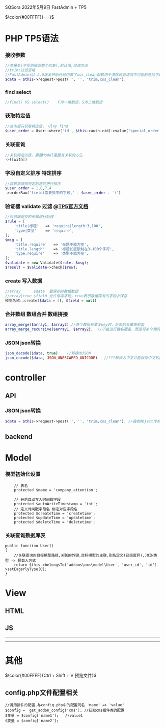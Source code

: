 SQSora 2022年5月9日 FastAdmin + TP5



 $\color{#00FFFF}{---}$ 
# **PHP** **TP5语法**  
### 接收参数
```php
//变量名(不写则接收整个对象),默认值,过滤方法 
//trim:过滤空格
//FastAdmin从1.2.0版本开始已经内置了xss_clean函数用于清除过滤请求中可能的危险字段
$data = $this->request->post('', '', 'trim,xss_clean');
```
 

### find select
```php
//find() VS select()    F为一维数组，S为二维数组
```
 

### 获取特定值
```php
//查询后只获取特定值， 0lny find
$user_order = User::where('id', $this->auth->id)->value('special_order');
```
 

### 关联查询
```php
//关联特定的表，需要Model里面有关联的方法
->([with])
```
 

### 字段自定义排序 特定排序
```php
//将数据按照特定的格式进行排序 
$user_order = 1,8,7,4
->orderRaw('field(需要排序的字段,' . $user_order . ')')
```
 

### 验证器  validate 过滤  @[TP5官方文档](https://static.kancloud.cn/manual/thinkphp5/129352.html)
```php
//对前端提交的传输进行处理 
$rule = [
    'title|标题'   => 'require|length:3,100',
    'type|类型'    => 'require',
];
$msg = [
    'title.require'   => '标题不能为空',
    'title.length'    => '标题长度限制在3~100个字符',
    'type.require'    => '类型不能为空',
];
$validate = new Validate($rule, $msg);
$result = $validate->check($row);
```
 

### create  写入数据
```php
//array      $data  要保存的数据数组
//array|true $field 允许保存字段，true表示数据库有的字段才保存
模型名称::create($data = [], $field = null)
```
 

### 合并数组 数组合并 数组拼接
```php
array_merge($array1, $array2);//两个数组有重复key时，后面的会覆盖前面
array_merge_recursive($array1, $array2);  //不会进行键名覆盖，而是将多个相同键名的值递归组成一个数组。
```
 
### JSON json转换
```php
json_decode($data, true)    //转换为JSON
json_encode($data, JSON_UNESCAPED_UNICODE)   //???转换为中文并能保存中文到数据库???
```
 


# **controller**

## **API**

### JSON json转换
```php
$data = $this->request->post('', '', 'trim,xss_clean'); //接收Object传参,默认值,过滤参数
```
 



## **backend**


# **Model**

### __模型初始化设置__
```
    // 表名
    protected $name = 'company_attention';

    // 开启自动写入时间戳字段
    protected $autoWriteTimestamp = 'int';
    // 定义时间戳字段名 绑定对应字段名
    protected $createTime = 'createtime';
    protected $updateTime = 'updatetime';
    protected $deleteTime = 'deletetime';

```
 
### __关联查询数据库表__
    public function User()
    {
        //关联查询的目标模型路径,关联的外键,目标模型的主键,别名定义(已经废弃),JOIN类型 -> 预载入方式
        return $this->belongsTo('addons\cms\model\User', 'user_id', 'id')->setEagerlyType(0);
    }
 

# **View**

## **HTML**

## **JS**


******
******


# **其他**

$\color{#00FFFF}{Ctrl + Shift + V 预览文件}$

## config.php文件配置相关
```
//调用插件的配置,与config.php中的配置同名 'name' => 'value'
$config =  get_addon_config('cms'); //获取cms插件类的配置
$变量 = $config['name1'];   //value1
$变量 = $config['name2'];
```
